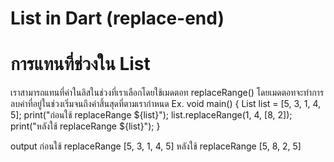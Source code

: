 # List in Dart (replace-end)
# การแทนที่ช่วงใน List
เราสามารถแทนที่ค่าในลิสในช่วงที่เราเลือกโดยใช้เมดตอท replaceRange() โดยเมดตอทจะทำการลบค่าที่อยู่ในช่วงเริ่มจนถึงค่าสิ้นสุดที่ตามเรากำหนด
Ex.
	void main() {
 	 List<int> list = [5, 3, 1, 4, 5];
	  print("ก่อนใช้ replaceRange ${list}");
	  list.replaceRange(1, 4, [8, 2]);
	  print("หลังใช้ replaceRange ${list}");
	 }

 output
 	ก่อนใช้ replaceRange [5, 3, 1, 4, 5]
	หลังใช้ replaceRange [5, 8, 2, 5]
 
#
